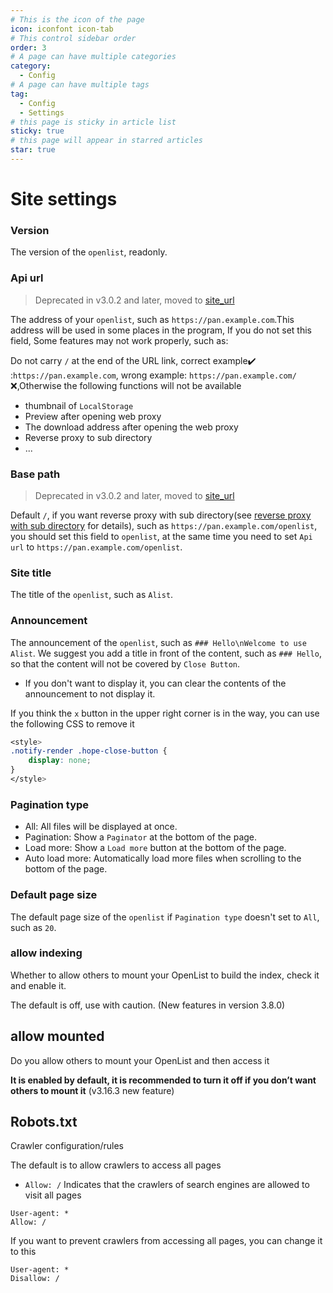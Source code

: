 ```yaml
---
# This is the icon of the page
icon: iconfont icon-tab
# This control sidebar order
order: 3
# A page can have multiple categories
category:
  - Config
# A page can have multiple tags
tag:
  - Config
  - Settings
# this page is sticky in article list
sticky: true
# this page will appear in starred articles
star: true
---
```


# Site settings

### **Version**

The version of the `openlist`, readonly.



### **Api url**

> Deprecated in v3.0.2 and later, moved to [site_url](./configuration.md#site-url)

The address of your `openlist`, such as `https://pan.example.com`.This address will be used in some places in the program, If you do not set this field, Some features may not work properly, such as:

Do not carry `/` at the end of the URL link, correct example:heavy_check_mark: :`https://pan.example.com`, wrong example: `https://pan.example.com/` :x:,Otherwise the following functions will not be available

- thumbnail of `LocalStorage`
- Preview after opening web proxy
- The download address after opening the web proxy
- Reverse proxy to sub directory
- ...



### **Base path**

> Deprecated in v3.0.2 and later, moved to [site_url](./configuration.md#site-url)

Default `/`, if you want reverse proxy with sub directory(see [reverse proxy with sub directory](../faq/howto.md#how-to-reverse-proxy-with-sub-directory) for details), such as `https://pan.example.com/openlist`, you should set this field to `openlist`, at the same time you need to set `Api url` to `https://pan.example.com/openlist`.



### **Site title**

The title of the `openlist`, such as `Alist`.



### **Announcement**

The announcement of the `openlist`, such as `### Hello\nWelcome to use Alist`. We suggest you add a title in front of the content, such as `### Hello`, so that the content will not be covered by `Close Button`.

- If you don't want to display it, you can clear the contents of the announcement to not display it.

If you think the `x` button in the upper right corner is in the way, you can use the following CSS to remove it

```css
<style>
.notify-render .hope-close-button {
    display: none;
}
</style>
```

### **Pagination type**

- All: All files will be displayed at once.
- Pagination: Show a `Paginator` at the bottom of the page.
- Load more: Show a `Load more` button at the bottom of the page.
- Auto load more: Automatically load more files when scrolling to the bottom of the page.



### **Default page size**

The default page size of the `openlist` if `Pagination type` doesn't set to `All`, such as `20`.



### **allow indexing**

Whether to allow others to mount your OpenList to build the index, check it and enable it.

The default is off, use with caution.  (New features in version 3.8.0)



## **allow mounted**

Do you allow others to mount your OpenList and then access it

**It is enabled by default, it is recommended to turn it off if you don’t want others to mount it** (v3.16.3 new feature)



## **Robots.txt**

Crawler configuration/rules

The default is to allow crawlers to access all pages

- `Allow: /` Indicates that the crawlers of search engines are allowed to visit all pages

```txt{2}
User-agent: *
Allow: /
```

If you want to prevent crawlers from accessing all pages, you can change it to this

```txt{2}
User-agent: *
Disallow: /
```
